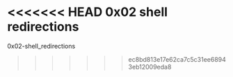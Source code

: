<<<<<<< HEAD
0x02 shell redirections
=======
0x02-shell_redirections
>>>>>>> ec8bd813e17e62ca7c5c31ee68943eb12009eda8

